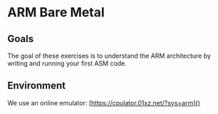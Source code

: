 # ARM Bare Metal



## Goals

The goal of these exercises is to understand the ARM architecture by writing and running your first ASM code.

## Environment

We use an online emulator: [https://cpulator.01xz.net/?sys=arm]()